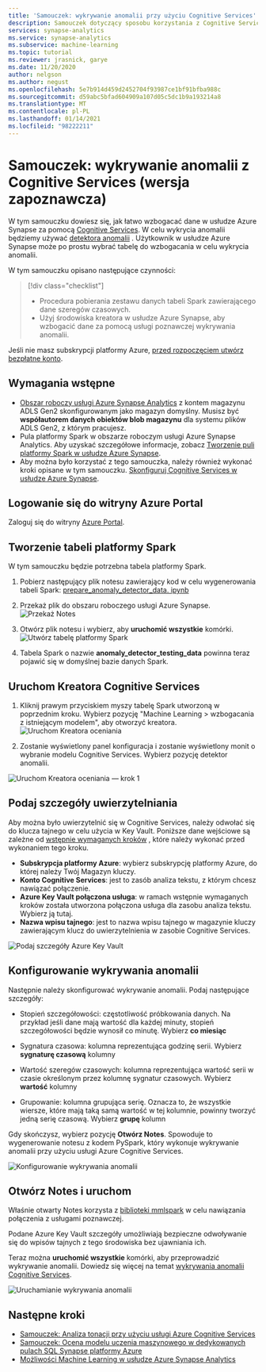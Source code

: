 ```yaml
---
title: 'Samouczek: wykrywanie anomalii przy użyciu Cognitive Services'
description: Samouczek dotyczący sposobu korzystania z Cognitive Services na potrzeby wykrywania anomalii w Synapse
services: synapse-analytics
ms.service: synapse-analytics
ms.subservice: machine-learning
ms.topic: tutorial
ms.reviewer: jrasnick, garye
ms.date: 11/20/2020
author: nelgson
ms.author: negust
ms.openlocfilehash: 5e7b914d459d2452704f93987ce1bf91bfba988c
ms.sourcegitcommit: d59abc5bfad604909a107d05c5dc1b9a193214a8
ms.translationtype: MT
ms.contentlocale: pl-PL
ms.lasthandoff: 01/14/2021
ms.locfileid: "98222211"
---
```

# <a name="tutorial-anomaly-detection-with-cognitive-services-preview"></a>Samouczek: wykrywanie anomalii z Cognitive Services (wersja zapoznawcza)

W tym samouczku dowiesz się, jak łatwo wzbogacać dane w usłudze Azure Synapse za pomocą [Cognitive Services](../../cognitive-services/index.yml). W celu wykrycia anomalii będziemy używać [detektora anomalii](../../cognitive-services/anomaly-detector/index.yml) . Użytkownik w usłudze Azure Synapse może po prostu wybrać tabelę do wzbogacania w celu wykrycia anomalii.

W tym samouczku opisano następujące czynności:

> [!div class="checklist"]
> - Procedura pobierania zestawu danych tabeli Spark zawierającego dane szeregów czasowych.
> - Użyj środowiska kreatora w usłudze Azure Synapse, aby wzbogacić dane za pomocą usługi poznawczej wykrywania anomalii.

Jeśli nie masz subskrypcji platformy Azure, [przed rozpoczęciem utwórz bezpłatne konto](https://azure.microsoft.com/free/).

## <a name="prerequisites"></a>Wymagania wstępne

- [Obszar roboczy usługi Azure Synapse Analytics](../get-started-create-workspace.md) z kontem magazynu ADLS Gen2 skonfigurowanym jako magazyn domyślny. Musisz być **współautorem danych obiektów blob magazynu** dla systemu plików ADLS Gen2, z którym pracujesz.
- Pula platformy Spark w obszarze roboczym usługi Azure Synapse Analytics. Aby uzyskać szczegółowe informacje, zobacz [Tworzenie puli platformy Spark w usłudze Azure Synapse](../quickstart-create-sql-pool-studio.md).
- Aby można było korzystać z tego samouczka, należy również wykonać kroki opisane w tym samouczku. [Skonfiguruj Cognitive Services w usłudze Azure Synapse](tutorial-configure-cognitive-services-synapse.md).

## <a name="sign-in-to-the-azure-portal"></a>Logowanie się do witryny Azure Portal

Zaloguj się do witryny [Azure Portal](https://portal.azure.com/).

## <a name="create-a-spark-table"></a>Tworzenie tabeli platformy Spark

W tym samouczku będzie potrzebna tabela platformy Spark.

1. Pobierz następujący plik notesu zawierający kod w celu wygenerowania tabeli Spark: [prepare_anomaly_detector_data. ipynb](https://go.microsoft.com/fwlink/?linkid=2149577)

1. Przekaż plik do obszaru roboczego usługi Azure Synapse.
![Przekaż Notes](media/tutorial-cognitive-services/tutorial-cognitive-services-anomaly-00a.png)

1. Otwórz plik notesu i wybierz, aby **uruchomić wszystkie** komórki.
![Utwórz tabelę platformy Spark](media/tutorial-cognitive-services/tutorial-cognitive-services-anomaly-00b.png)

1. Tabela Spark o nazwie **anomaly_detector_testing_data** powinna teraz pojawić się w domyślnej bazie danych Spark.

## <a name="launch-cognitive-services-wizard"></a>Uruchom Kreatora Cognitive Services

1. Kliknij prawym przyciskiem myszy tabelę Spark utworzoną w poprzednim kroku. Wybierz pozycję "Machine Learning > wzbogacania z istniejącym modelem", aby otworzyć kreatora.
![Uruchom Kreatora oceniania](media/tutorial-cognitive-services/tutorial-cognitive-services-anomaly-00g.png)

2. Zostanie wyświetlony panel konfiguracja i zostanie wyświetlony monit o wybranie modelu Cognitive Services. Wybierz pozycję detektor anomalii.

![Uruchom Kreatora oceniania — krok 1](media/tutorial-cognitive-services/tutorial-cognitive-services-anomaly-00c.png)

## <a name="provide-authentication-details"></a>Podaj szczegóły uwierzytelniania

Aby można było uwierzytelnić się w Cognitive Services, należy odwołać się do klucza tajnego w celu użycia w Key Vault. Poniższe dane wejściowe są zależne od [wstępnie wymaganych kroków](tutorial-configure-cognitive-services-synapse.md) , które należy wykonać przed wykonaniem tego kroku.

- **Subskrypcja platformy Azure**: wybierz subskrypcję platformy Azure, do której należy Twój Magazyn kluczy.
- **Konto Cognitive Services**: jest to zasób analiza tekstu, z którym chcesz nawiązać połączenie.
- **Azure Key Vault połączona usługa**: w ramach wstępnie wymaganych kroków została utworzona połączona usługa dla zasobu analiza tekstu. Wybierz ją tutaj.
- **Nazwa wpisu tajnego**: jest to nazwa wpisu tajnego w magazynie kluczy zawierającym klucz do uwierzytelnienia w zasobie Cognitive Services.

![Podaj szczegóły Azure Key Vault](media/tutorial-cognitive-services/tutorial-cognitive-services-anomaly-00d.png)

## <a name="configure-anomaly-detection"></a>Konfigurowanie wykrywania anomalii

Następnie należy skonfigurować wykrywanie anomalii. Podaj następujące szczegóły:

- Stopień szczegółowości: częstotliwość próbkowania danych. Na przykład jeśli dane mają wartość dla każdej minuty, stopień szczegółowości będzie wynosił co minutę. Wybierz **co miesiąc** 

- Sygnatura czasowa: kolumna reprezentująca godzinę serii. Wybierz **sygnaturę czasową** kolumny

- Wartość szeregów czasowych: kolumna reprezentująca wartość serii w czasie określonym przez kolumnę sygnatur czasowych. Wybierz **wartość** kolumny

- Grupowanie: kolumna grupująca serię. Oznacza to, że wszystkie wiersze, które mają taką samą wartość w tej kolumnie, powinny tworzyć jedną serię czasową. Wybierz **grupę** kolumn

Gdy skończysz, wybierz pozycję **Otwórz Notes**. Spowoduje to wygenerowanie notesu z kodem PySpark, który wykonuje wykrywanie anomalii przy użyciu usługi Azure Cognitive Services.

![Konfigurowanie wykrywania anomalii](media/tutorial-cognitive-services/tutorial-cognitive-services-anomaly-00e.png)

## <a name="open-notebook-and-run"></a>Otwórz Notes i uruchom

Właśnie otwarty Notes korzysta z [biblioteki mmlspark](https://github.com/Azure/mmlspark) w celu nawiązania połączenia z usługami poznawczej.

Podane Azure Key Vault szczegóły umożliwiają bezpieczne odwoływanie się do wpisów tajnych z tego środowiska bez ujawniania ich.

Teraz można **uruchomić wszystkie** komórki, aby przeprowadzić wykrywanie anomalii. Dowiedz się więcej na temat [wykrywania anomalii Cognitive Services](../../cognitive-services/anomaly-detector/index.yml).

![Uruchamianie wykrywania anomalii](media/tutorial-cognitive-services/tutorial-cognitive-services-anomaly-00f.png)

## <a name="next-steps"></a>Następne kroki

- [Samouczek: Analiza tonacji przy użyciu usługi Azure Cognitive Services](tutorial-cognitive-services-sentiment.md)
- [Samouczek: Ocena modelu uczenia maszynowego w dedykowanych pulach SQL Synapse platformy Azure](tutorial-sql-pool-model-scoring-wizard.md)
- [Możliwości Machine Learning w usłudze Azure Synapse Analytics](what-is-machine-learning.md)
